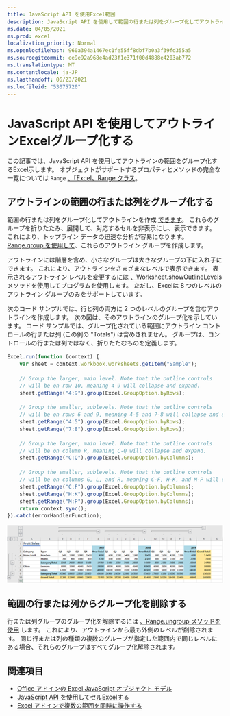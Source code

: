 ```yaml
---
title: JavaScript API を使用Excel範囲
description: JavaScript API を使用して範囲の行または列をグループ化してアウトラインを作成するExcel説明します。
ms.date: 04/05/2021
ms.prod: excel
localization_priority: Normal
ms.openlocfilehash: 960a394a1467ec1fe55ff8dbf7b0a3f39fd355a5
ms.sourcegitcommit: ee9e92a968e4ad23f1e371f00d4888e4203ab772
ms.translationtype: MT
ms.contentlocale: ja-JP
ms.lasthandoff: 06/23/2021
ms.locfileid: "53075720"
---
```

# <a name="group-ranges-for-an-outline-using-the-excel-javascript-api"></a>JavaScript API を使用してアウトラインExcelグループ化する

この記事では、JavaScript API を使用してアウトラインの範囲をグループ化するExcel示します。 オブジェクトがサポートするプロパティとメソッドの完全な一覧については `Range` [、「Excel。Range クラス](/javascript/api/excel/excel.range)。

## <a name="group-rows-or-columns-of-a-range-for-an-outline"></a>アウトラインの範囲の行または列をグループ化する

範囲の行または列をグループ化してアウトラインを作成 [できます](https://support.office.com/article/Outline-group-data-in-a-worksheet-08CE98C4-0063-4D42-8AC7-8278C49E9AFF)。 これらのグループを折りたたみ、展開して、対応するセルを非表示にし、表示できます。 これにより、トップライン データの迅速な分析が容易になります。 [Range.group を使用して](/javascript/api/excel/excel.range#group-groupoption-)、これらのアウトライン グループを作成します。

アウトラインには階層を含め、小さなグループは大きなグループの下に入れ子にできます。 これにより、アウトラインをさまざまなレベルで表示できます。 表示されるアウトライン レベルを変更するには [、Worksheet.showOutlineLevels](/javascript/api/excel/excel.worksheet#showoutlinelevels-rowlevels--columnlevels-) メソッドを使用してプログラムを使用します。 ただし、Excelは 8 つのレベルのアウトライン グループのみをサポートしています。

次のコード サンプルでは、行と列の両方に 2 つのレベルのグループを含むアウトラインを作成します。 次の図は、そのアウトラインのグループ化を示しています。 コード サンプルでは、グループ化されている範囲にアウトライン コントロールの行または列 (この例の "Totals") は含めされません。 グループは、コントロールの行または列ではなく、折りたたむものを定義します。

```js
Excel.run(function (context) {
    var sheet = context.workbook.worksheets.getItem("Sample");

    // Group the larger, main level. Note that the outline controls
    // will be on row 10, meaning 4-9 will collapse and expand.
    sheet.getRange("4:9").group(Excel.GroupOption.byRows);

    // Group the smaller, sublevels. Note that the outline controls
    // will be on rows 6 and 9, meaning 4-5 and 7-8 will collapse and expand.
    sheet.getRange("4:5").group(Excel.GroupOption.byRows);
    sheet.getRange("7:8").group(Excel.GroupOption.byRows);

    // Group the larger, main level. Note that the outline controls
    // will be on column R, meaning C-Q will collapse and expand.
    sheet.getRange("C:Q").group(Excel.GroupOption.byColumns);

    // Group the smaller, sublevels. Note that the outline controls
    // will be on columns G, L, and R, meaning C-F, H-K, and M-P will collapse and expand.
    sheet.getRange("C:F").group(Excel.GroupOption.byColumns);
    sheet.getRange("H:K").group(Excel.GroupOption.byColumns);
    sheet.getRange("M:P").group(Excel.GroupOption.byColumns);
    return context.sync();
}).catch(errorHandlerFunction);
```

![2 つのレベルの 2 次元アウトラインを持つ範囲。](../images/excel-outline.png)

## <a name="remove-grouping-from-rows-or-columns-of-a-range"></a>範囲の行または列からグループ化を削除する

行または列グループのグループ化を解除するには [、Range.ungroup メソッドを使用](/javascript/api/excel/excel.range#ungroup-groupoption-) します。 これにより、アウトラインから最も外側のレベルが削除されます。 同じ行または列の種類の複数のグループが指定した範囲内で同じレベルにある場合、それらのグループはすべてグループ化解除されます。

## <a name="see-also"></a>関連項目

- [Office アドインの Excel JavaScript オブジェクト モデル](excel-add-ins-core-concepts.md)
- [JavaScript API を使用してセルExcelする](excel-add-ins-cells.md)
- [Excel アドインで複数の範囲を同時に操作する](excel-add-ins-multiple-ranges.md)
